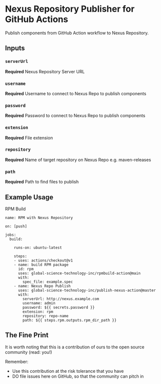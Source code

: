 # Nexus Repository Publisher for GitHub Actions

Publish components from GitHub Action workflow to Nexus Repository.

## Inputs

### `serverUrl`

**Required** Nexus Repository Server URL

### `username`

**Required** Username to connect to Nexus Repo to publish components

### `password`

**Required** Password to connect to Nexus Repo to publish components

### `extension`

**Required** File extension

### `repository`

**Required** Name of target repository on Nexus Repo e.g. maven-releases

### `path`

**Required** Path to find files to publish

## Example Usage

RPM Build

```
name: RPM with Nexus Repository

on: [push]

jobs:
  build:

    runs-on: ubuntu-latest

    steps:
    - uses: actions/checkout@v1
    - name: build RPM package
      id: rpm
      uses: global-science-technology-inc/rpmbuild-action@main
      with:
        spec_file: example.spec
    - name: Nexus Repo Publish
      uses: global-science-technology-inc/publish-nexus-action@master
      with:
        serverUrl: http://nexus.example.com
        username: admin
        password: ${{ secrets.password }}
        extension: rpm
        repository: repo-name
        path: ${{ steps.rpm.outputs.rpm_dir_path }}
```

## The Fine Print

It is worth noting that this is a contribution of ours to the open source community (read: you!)

Remember:

* Use this contribution at the risk tolerance that you have
* DO file issues here on GitHub, so that the community can pitch in

